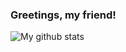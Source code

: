 ### Greetings, my friend!

![My github stats](https://github-readme-stats.vercel.app/api?username=Burconst&show_icons=true)
<!--![My top languages](https://github-readme-stats.vercel.app/api/top-langs/?username=Burconst&layout=compact)-->
